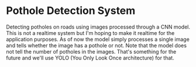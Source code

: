 # Pothole Detection System
Detecting potholes on roads using images processed through a CNN model. This is not a realtime system but I'm hoping to make it realtime for the application purposes. As of now the model simply processes a single image and tells whether the image has a pothole or not. Note that the model does not tell the number of potholes in the images. That's something for the future and we'll use YOLO (You Only Look Once architecture) for that.
